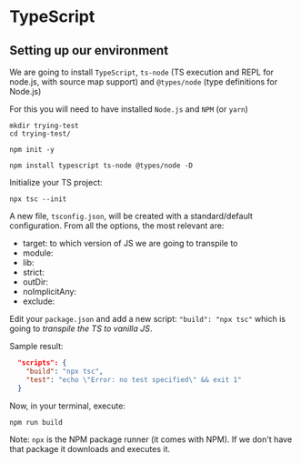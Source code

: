 # TypeScript

<!--
It should include...

Presentation

What is TS
- Compiles to browser and node
- 3 parts: Language, Language Service and Compiler

We could see TypeScript code as JavaScript with type annotations
The compiler takes our TS code and compiles it into plain JS code

Why to use it
- It helps us to catch errors during development
- Uses type annotations to analyze our code
- Only active during development
- Doesnt provide any performance optimization
In other languages, the type system can be used to optimize code using the compiler

History

-->

## Setting up our environment

We are going to install `TypeScript`, `ts-node` (TS execution and REPL for node.js, with source map support) and `@types/node` (type definitions for Node.js)

For this you will need to have installed `Node.js` and `NPM` (or `yarn`)

```shell
mkdir trying-test
cd trying-test/

npm init -y

npm install typescript ts-node @types/node -D
```

Initialize your TS project:

```shell
npx tsc --init 
```

A new file, `tsconfig.json`, will be created with a standard/default configuration.
From all the options, the most relevant are:

* target: to which version of JS we are going to transpile to
* module:
* lib:
* strict:
* outDir:
* noImplicitAny:
* exclude:


Edit your `package.json` and add a new script: `"build": "npx tsc"` which is going to *transpile the TS to vanilla JS*.

Sample result:
```json
  "scripts": {
    "build": "npx tsc",
    "test": "echo \"Error: no test specified\" && exit 1"
  }
```

Now, in your terminal, execute: 

```
npm run build
```

Note: `npx` is the NPM package runner (it comes with NPM). If we don't have that package it downloads and executes it.


<!--
Then we can compile our files doing
tsc myFile.ts

This will generate myFile.js
Then we can run
node index.js


We can do the previous steps in one step with ts-node (we compile and execute)
ts-node index.ts


We can also use a tsconfig.json file, which is a TS compiler configuration file to customize how the compiler behaves

tsc --init will generate a tsconfig file

In that file we can specify the rootdir and outdir, for example

then we can run `tsc` in the terminal (which will use our tsconfig)
We can pass the flag -w so the compiler will watch for change and re compile

-->


<!--
### VSCode and TS
???
-->

<!--
parcel-bundler
-->

<!--
ST says we need to understand both:
1. Syntax and features. Example: Interface
2. Design Patterns: How do we use interfaces to write reusable code
-->